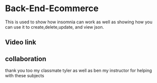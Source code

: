 # Back-End-Ecommerce

This is used to show how insomnia can work as well as showing how you can use it to create,delete,update, and view json.

## Video link

## collaboration

thank you too my classmate tyler as well as ben my instructor for helping with these subjects
